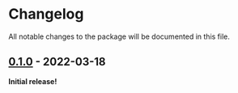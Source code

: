 # Changelog

All notable changes to the package will be documented in this file.

## [0.1.0] - 2022-03-18

**Initial release!**

[Next]: https://github.com/bakame-php/http-structured-fields/compare/0.1.0...master
[0.1.0]: https://github.com/bakame-php/http-structured-fields/releases/tag/0.1.0
